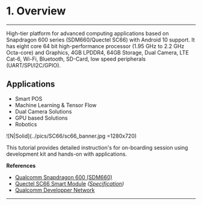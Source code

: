 

# 1. Overview

------------

High-tier platform for advanced computing applications based on Snapdragon 600 series (SDM660/Quectel SC66) with Android 10 support. It has eight core 64 bit high-performance processor (1.95 GHz to 2.2 GHz Octa-core) and Graphics, 4GB LPDDR4, 64GB Storage, Dual Camera, LTE Cat-6, Wi-Fi, Bluetooth, SD-Card, low speed peripherals (UART/SPI/I2C/GPIO).

## Applications

- Smart POS
- Machine Learning & Tensor Flow
- Dual Camera Solutions
- GPU based Solutions
- Robotics

![N|Solid](../pics/SC66/sc66_banner.jpg =1280x720)

  This tutorial provides detailed instruction's for on-boarding session using development kit and hands-on with applications.

__References__
-   <a href="https://www.qualcomm.com/products/snapdragon-660-mobile-platform" target="_blank">Qualcomm Snapdragon 600 (SDM660)</a>
-   <a href="https://www.quectel.com/product/lte-sc66-e-332-smart-module/" target="_blank">Quectel SC66 Smart Module</a>  _(<a href="https://www.quectel.com/wp-content/uploads/pdfupload/Quectel_SC66_Series_Smart_Module_Specification_V1.2.pdf" target="_blank">Specification</a>)_
-   <a href="https://developer.qualcomm.com/hardware/snapdragon-660-startup-kit" target="_blank">Qualcomm Developper Network</a>

------------
